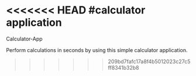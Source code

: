 <<<<<<< HEAD
#calculator application
=======
Calculator-App

Perform calculations in seconds by using this simple calculator application.
>>>>>>> 209bd7fafc17a8f4b5012023c27c5ff8341b32b8
